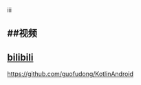 iii







## ##视频 



## [bilibili](https://www.bilibili.com/video/av73888389/?spm_id_from=333.788.videocard.0)

https://github.com/guofudong/KotlinAndroid

